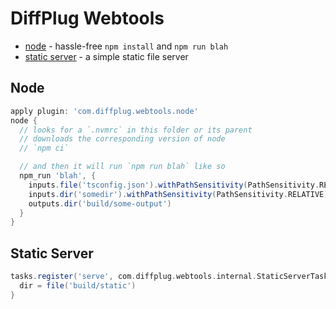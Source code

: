 # DiffPlug Webtools

- [node](#node) - hassle-free `npm install` and `npm run blah`
- [static server](#static-server) - a simple static file server

## Node

```gradle
apply plugin: 'com.diffplug.webtools.node'
node {
  // looks for a `.nvmrc` in this folder or its parent
  // downloads the corresponding version of node
  // `npm ci`

  // and then it will run `npm run blah` like so
  npm_run 'blah', {
    inputs.file('tsconfig.json').withPathSensitivity(PathSensitivity.RELATIVE)
    inputs.dir('somedir').withPathSensitivity(PathSensitivity.RELATIVE)
    outputs.dir('build/some-output')
  }
}
```

## Static Server

```gradle
tasks.register('serve', com.diffplug.webtools.internal.StaticServerTask) {
  dir = file('build/static')
}
```
